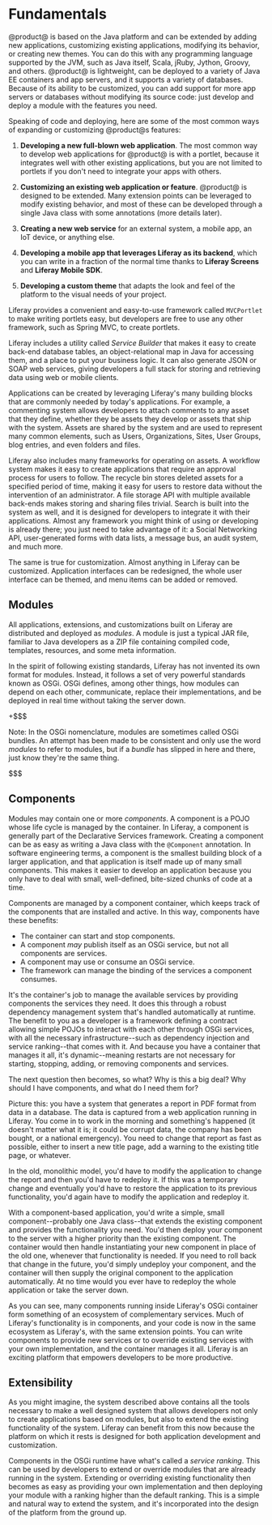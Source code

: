 # Fundamentals [](id=fundamentals)

@product@ is based on the Java platform and can be extended by adding new
applications, customizing existing applications, modifying its behavior, or
creating new themes. You can do this with any programming language supported by
the JVM, such as Java itself, Scala, jRuby, Jython, Groovy, and others. @product@
is lightweight, can be deployed to a variety of Java EE containers and app
servers, and it supports a variety of databases. Because of its ability to be
customized, you can add support for more app servers or databases without
modifying its source code: just develop and deploy a module with the features
you need. 

Speaking of code and deploying, here are some of the most common ways of
expanding or customizing @product@s features: 

1. **Developing a new full-blown web application**. The most common way to develop
   web applications for @product@ is with a portlet, because it integrates well
   with other existing applications, but you are not limited to portlets if you
   don't need to integrate your apps with others. 

2. **Customizing an existing web application or feature**. @product@ is designed to be
   extended. Many extension points can be leveraged to modify existing behavior,
   and most of these can be developed through a single Java class with some
   annotations (more details later). 

3. **Creating a new web service** for an external system, a mobile app, an IoT
   device, or anything else. 

4. **Developing a mobile app that leverages Liferay as its backend**, which you can write in a
   fraction of the normal time thanks to **Liferay Screens** and **Liferay Mobile SDK**. 

5. **Developing a custom theme** that adapts the look and feel of the platform to
   the visual needs of your project. 

Liferay provides a convenient and easy-to-use framework called `MVCPortlet` to
make writing portlets easy, but developers are free to use any other framework,
such as Spring MVC, to create portlets. 

Liferay includes a utility called *Service Builder* that makes it easy to create
back-end database tables, an object-relational map in Java for accessing
them, and a place to put your business logic. It can also generate JSON or SOAP
web services, giving developers a full stack for storing and retrieving data
using web or mobile clients.

Applications can be created by leveraging Liferay's many building blocks that
are commonly needed by today's applications. For example, a commenting system
allows developers to attach comments to any asset that they define, whether they
be assets they develop or assets that ship with the system. Assets are shared
by the system and are used to represent many common elements, such as Users,
Organizations, Sites, User Groups, blog entries, and even folders and files. 

Liferay also includes many frameworks for operating on assets. A workflow system
makes it easy to create applications that require an approval process for users
to follow. The recycle bin stores deleted assets for a specified period of time,
making it easy for users to restore data without the intervention of an
administrator. A file storage API with multiple available back-ends makes
storing and sharing files trivial. Search is built into the system as well, and
it is designed for developers to integrate it with their applications. Almost
any framework you might think of using or developing is already there; you just
need to take advantage of it: a Social Networking API, user-generated forms with
data lists, a message bus, an audit system, and much more. 

The same is true for customization. Almost anything in Liferay can be
customized. Application interfaces can be redesigned, the whole user interface
can be themed, and menu items can be added or removed. 

## Modules 


All applications, extensions, and customizations built on Liferay are
distributed and deployed as *modules*. A module is just a typical JAR file,
familiar to Java developers as a ZIP file containing compiled code, templates,
resources, and some meta information. 

In the spirit of following existing standards, Liferay has not invented its own
format for modules. Instead, it follows a set of very powerful standards known
as OSGi. OSGi defines, among other things, how modules can depend on each other,
communicate, replace their implementations, and be deployed in real time without
taking the server down. 

+$$$

Note: In the OSGi nomenclature, modules are sometimes called OSGi bundles. An
attempt has been made to be consistent and only use the word *modules* to refer
to modules, but if a *bundle* has slipped in here and there, just know they're
the same thing. 

$$$

## Components

Modules may contain one or more *components*. A component is a POJO whose
life cycle is managed by the container. In Liferay, a component is generally part
of the Declarative Services framework. Creating a component can be as easy as
writing a Java class with the `@Component` annotation. In software engineering
terms, a component is the smallest building block of a larger application, and
that application is itself made up of many small components.  This makes it
easier to develop an application because you only have to deal with small,
well-defined, bite-sized chunks of code at a time. 

Components are managed by a component container, which keeps track of the
components that are installed and active. In this way, components have these
benefits: 

- The container can start and stop components. 
- A component *may* publish itself as an OSGi service, but not all components
    are services. 
- A component may use or consume an OSGi service. 
- The framework can manage the binding of the services a component consumes. 

It's the container's job to manage the available services by providing
components the services they need. It does this through a robust dependency
management system that's handled automatically at runtime. The benefit to you as
a developer is a framework defining a contract allowing simple POJOs to interact
with each other through OSGi services, with all the necessary
infrastructure--such as dependency injection and service ranking--that comes
with it. And because you have a container that manages it all, it's
dynamic--meaning restarts are not necessary for starting, stopping, adding, or
removing components and services. 

The next question then becomes, so what? Why is this a big deal? Why should I
have components, and what do I need them for? 

Picture this: you have a system that generates a report in PDF format from data
in a database. The data is captured from a web application running in Liferay.
You come in to work in the morning and something's happened (it doesn't matter
what it is; it could be corrupt data, the company has been bought, or a national
emergency). You need to change that report as fast as possible, either to insert
a new title page, add a warning to the existing title page, or whatever. 

In the old, monolithic model, you'd have to modify the application to change the
report and then you'd have to redeploy it. If this was a temporary change and
eventually you'd have to restore the application to its previous functionality,
you'd again have to modify the application and redeploy it. 

With a component-based application, you'd write a simple, small
component--probably one Java class--that extends the existing component and
provides the functionality you need. You'd then deploy your component to the
server with a higher priority than the existing component. The container would
then handle instantiating your new component in place of the old one, whenever
that functionality is needed. If you need to roll back that change in the
future, you'd simply undeploy your component, and the container will then supply
the original component to the application automatically. At no time would you
ever have to redeploy the whole application or take the server down. 

As you can see, many components running inside Liferay's OSGi container form
something of an ecosystem of complementary services. Much of Liferay's
functionality is in components, and your code is now in the same ecosystem as
Liferay's, with the same extension points. You can write components to provide
new services or to override existing services with your own implementation, and
the container manages it all. Liferay is an exciting platform that empowers
developers to be more productive. 

## Extensibility [](id=extensibility)

As you might imagine, the system described above contains all the tools
necessary to make a well designed system that allows developers not only to
create applications based on modules, but also to extend the existing
functionality of the system. Liferay can benefit from this now because the
platform on which it rests is designed for both application development and
customization. 

Components in the OSGi runtime have what's called a *service ranking*. This can
be used by developers to extend or override modules that are already running in
the system. Extending or overriding existing functionality then becomes as easy
as providing your own implementation and then deploying your module with a
ranking higher than the default ranking. This is a simple and natural way to
extend the system, and it's incorporated into the design of the platform from
the ground up. 
